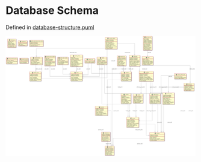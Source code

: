 # Database Schema

Defined in [database-structure.puml](images/database-structure.puml)

![Transition table](images/database-structure.png "Database Schema")
